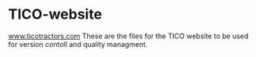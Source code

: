TICO-website
============

www.ticotractors.com
These are the files for the TICO website to be used for version contoll and quality managment.
